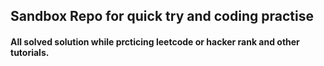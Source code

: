 ## Sandbox Repo for quick try and coding practise
#### All solved solution while prcticing leetcode or hacker rank and other tutorials.